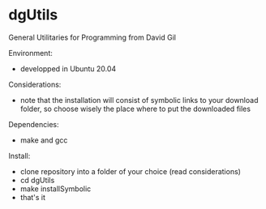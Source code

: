 # dgUtils
General Utilitaries for Programming from David Gil

Environment:
- developped in Ubuntu 20.04

Considerations:
- note that the installation will consist of symbolic links to your download folder, so choose wisely the place where to put the downloaded files

Dependencies:
- make and gcc

Install:
- clone repository into a folder of your choice (read considerations)
- cd dgUtils
- make installSymbolic
- that's it
